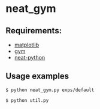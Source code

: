 # neat_gym

## Requirements:
* [matplotlib](https://pypi.python.org/pypi/matplotlib/2.1.0)
* [gym](https://pypi.python.org/pypi/gym/0.9.4)
* [neat-python](https://pypi.python.org/pypi/neat-python/0.92)

## Usage examples
`$ python neat_gym.py exps/default`

`$ python util.py`
